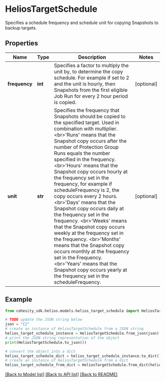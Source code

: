 # HeliosTargetSchedule

Specifies a schedule frequency and schedule unit for copying Snapshots to backup targets.

## Properties

Name | Type | Description | Notes
------------ | ------------- | ------------- | -------------
**frequency** | **int** | Specifies a factor to multiply the unit by, to determine the copy schedule. For example if set to 2 and the unit is hourly, then Snapshots from the first eligible Job Run for every 2 hour period is copied. | [optional] 
**unit** | **str** | Specifies the frequency that Snapshots should be copied to the specified target. Used in combination with multiplier. &lt;br&gt;&#39;Runs&#39; means that the Snapshot copy occurs after the number of Protection Group Runs equals the number specified in the frequency. &lt;br&gt;&#39;Hours&#39; means that the Snapshot copy occurs hourly at the frequency set in the frequency, for example if scheduleFrequency is 2, the copy occurs every 2 hours. &lt;br&gt;&#39;Days&#39; means that the Snapshot copy occurs daily at the frequency set in the frequency. &lt;br&gt;&#39;Weeks&#39; means that the Snapshot copy occurs weekly at the frequency set in the frequency. &lt;br&gt;&#39;Months&#39; means that the Snapshot copy occurs monthly at the frequency set in the Frequency. &lt;br&gt;&#39;Years&#39; means that the Snapshot copy occurs yearly at the frequency set in the scheduleFrequency. | [optional] 

## Example

```python
from cohesity_sdk.helios.models.helios_target_schedule import HeliosTargetSchedule

# TODO update the JSON string below
json = "{}"
# create an instance of HeliosTargetSchedule from a JSON string
helios_target_schedule_instance = HeliosTargetSchedule.from_json(json)
# print the JSON string representation of the object
print(HeliosTargetSchedule.to_json())

# convert the object into a dict
helios_target_schedule_dict = helios_target_schedule_instance.to_dict()
# create an instance of HeliosTargetSchedule from a dict
helios_target_schedule_from_dict = HeliosTargetSchedule.from_dict(helios_target_schedule_dict)
```
[[Back to Model list]](../README.md#documentation-for-models) [[Back to API list]](../README.md#documentation-for-api-endpoints) [[Back to README]](../README.md)


